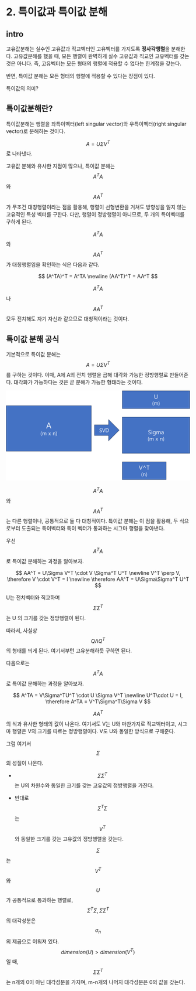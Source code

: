 # 2. 특이값과 특이값 분해

## intro 

고유값분해는 실수인 고유값과 직교벡터인 고유벡터를 가지도록 **정사각행렬**을 분해한다. 고유값분해를 했을 때, 모든 행렬이 완벽하게 실수 고유값과 직교인 고유벡터를 갖는 것은 아니다. 즉, 고유벡터는 모든 형태의 행렬에 적용할 수 없다는 한계점을 갖는다.

반면, 특이값 분해는 모든 형태의 행렬에 적용할 수 있다는 장점이 있다.

특이값의 의미?



## 특이값분해란?

특이값분해는 행렬을 좌특이벡터(left singular vector)와 우특이벡터(right singular vector)로 분해하는 것이다.

$$A = U\Sigma V^T$$ 로 나타낸다.



고유값 분해와 유사한 지점이 많으나, 특이값 분해는 $$A^TA$$ 와 $$AA^T$$가 무조건 대칭행렬이라는 점을 활용해, 행렬이 선형변환을 거쳐도 방향성을 잃지 않는 고유적인 특성 벡터를 구한다. 다만, 행렬이 정방행렬이 아니므로, 두 개의 특이벡터를 구하게 된다. 

$$A^TA$$와 $$AA^T$$가 대칭행렬임을 확인하는 식은 다음과 같다.

$$
(A^TA)^T = A^TA
\newline
(AA^T)^T = AA^T
$$

$$A^TA$$ 나 $$AA^T$$ 모두 전치해도 자기 자신과 같으므로 대칭적이라는 것이다.

## 특이값 분해 공식

기본적으로 특이값 분해는 $$A = U \Sigma V^T$$ 를 구하는 것이다.  이때, A에 A의 전치 행렬을 곱해 대각화 가능한 정방행렬로 만들어준다. 대각화가 가능하다는 것은 곧 분해가 가능한 형태라는 것이다.

![특이값분해](../../../imgs/[linear-algebra-int]2-1.png)

$$A^TA$$ 와 $$AA^T$$는 다른 행렬이나, 공통적으로 둘 다 대칭적이다. 특이값 분해는 이 점을 활용해, 두 식으로부터 도출되는 특이벡터와 특이 벡터가 통과하는 시그마 행렬을 찾아낸다.

우선 $$A^TA$$로 특이값 분해하는 과정을 알아보자.

$$
AA^T = U\Sigma V^T \cdot V \Sigma^T U^T
\newline
V^T \perp V, \therefore V \cdot V^T = I
\newline
\therefore AA^T = U\Sigma\Sigma^T U^T
$$

U는 전치벡터와 직교하며 $$\Sigma\Sigma^T$$는 U 의 크기를 갖는 정방행렬이 된다. 

따라서, 사실상 $$Q\Lambda Q^T$$의 형태를 띄게 된다. 여기서부턴 고유분해하듯 구하면 된다.

다음으로는 $$A^TA$$로 특이값 분해하는 과정을 알아보자.

$$
A^TA = V\Sigma^TU^T \cdot U \Sigma V^T
\newline
U^T\cdot U = I, \therefore A^TA = V^T\Sigma^T\Sigma V
$$ 

$$AA^T$$의 식과 유사한 형태의 값이 나온다. 여기서도 V는 U와 마찬가지로 직교벡터이고, 시그마 행렬은 V의 크기를 따르는 정방행렬이다.
V도 U와 동일한 방식으로 구해준다.

그럼 여기서 $$\Sigma$$의 성질이 나온다.

- $$\Sigma \Sigma^T$$는 U의 차원수와 동일한 크기를 갖는 고유값의 정방행렬을 가진다.

- 반대로 $$\Sigma^T\Sigma$$는 $$V^T$$와 동일한 크기를 갖는 고유값의 정방행렬을 갖는다.

$$\Sigma$$는 $$V^T$$와 $$U$$가 공통적으로 통과하는 행렬로, $$\Sigma^T\Sigma, \Sigma\Sigma^T$$의 대각성분은 $$\sigma_n$$의 제곱으로 이뤄져 있다. $$dimension(U) > dimension(V^T)$$ 일 때, $$\Sigma\Sigma^T$$는 n개의 0이 아닌 대각성분을 가지며, m-n개의 나머지 대각성분은 0의 값을 갖는다. 


